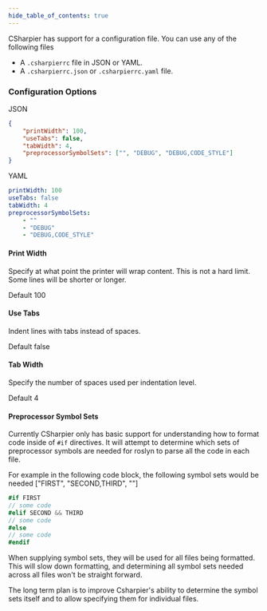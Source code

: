 ```yaml
---
hide_table_of_contents: true
---
```


CSharpier has support for a configuration file. You can use any of the following files
- A ```.csharpierrc``` file in JSON or YAML.
- A ```.csharpierrc.json``` or ```.csharpierrc.yaml``` file.

### Configuration Options
JSON
```json
{
    "printWidth": 100,
    "useTabs": false,
    "tabWidth": 4,
    "preprocessorSymbolSets": ["", "DEBUG", "DEBUG,CODE_STYLE"]
}
```
YAML
```yaml
printWidth: 100
useTabs: false
tabWidth: 4
preprocessorSymbolSets:
    - ""
    - "DEBUG"
    - "DEBUG,CODE_STYLE"
```

#### Print Width
Specify at what point the printer will wrap content. This is not a hard limit. Some lines will be shorter or longer.

Default 100
#### Use Tabs
Indent lines with tabs instead of spaces.

Default false
#### Tab Width
Specify the number of spaces used per indentation level.

Default 4

#### Preprocessor Symbol Sets
Currently CSharpier only has basic support for understanding how to format code inside of `#if` directives.
It will attempt to determine which sets of preprocessor symbols are needed for roslyn to parse all the code in each file.

For example in the following code block, the following symbol sets would be needed ["FIRST", "SECOND,THIRD", ""]
```c#
#if FIRST
// some code
#elif SECOND && THIRD
// some code
#else
// some code
#endif

```

When supplying symbol sets, they will be used for all files being formatted. This will slow down formatting, and determining all symbol sets needed across all files won't be straight forward.

The long term plan is to improve Csharpier's ability to determine the symbol sets itself and to allow specifying them for individual files.
